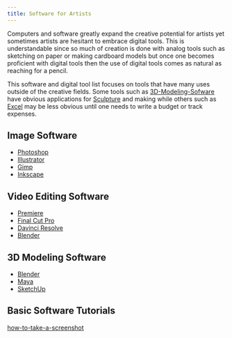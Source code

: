 ```yaml
---
title: Software for Artists
---
```


Computers and software greatly expand the creative potential for artists yet sometimes artists are hesitant to embrace digital tools. This is understandable since so much of creation is done with analog tools such as sketching on paper or making cardboard models but once one becomes proficient with digital tools then the use of digital tools comes as natural as reaching for a pencil.

This software and digital tool list focuses on tools that have many uses outside of the creative fields. Some tools such as [3D-Modeling-Sofware](../3d-modeling/3d-modeling-software.md) have obvious applications for [Sculpture](../sculpture/sculpture.md) and making while others such as [Excel](../software/excel.md) may be less obvious until one needs to write a budget or track expenses.

## Image Software

- [Photoshop](../photography/photoshop.md)
- [Illustrator](../software/illustrator.md)
- [Gimp](https://www.gimp.org/)
- [Inkscape](https://inkscape.org/)

## Video Editing Software

- [Premiere](../video/adobe-premiere.md)
- [Final Cut Pro](https://www.apple.com/final-cut-pro/)
- [Davinci Resolve](https://www.blackmagicdesign.com/products/davinciresolve)
- [Blender](../3d-modeling/blender/blender.md)

## 3D Modeling Software

- [Blender](../3d-modeling/blender/blender.md)
- [Maya](../3d-modeling/maya/maya.md)
- [SketchUp](../3d-modeling/sketchup/sketchup.md)

## Basic Software Tutorials

[how-to-take-a-screenshot](../tutorials/how-to-take-a-screenshot.md)
